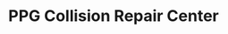 ---
title: "PPG Collision Repair Center"
url: /baltimore/ppg-collision-repair-center/
shop: Autowerkstatt
---